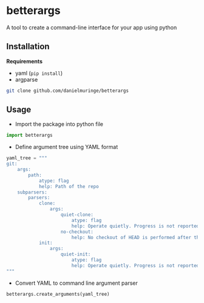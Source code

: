 # betterargs

A tool to create a command-line interface for your app using python

## Installation

**Requirements**

- yaml (`pip install`)
- argparse

```bash
git clone github.com/danielmuringe/betterargs
```

## Usage

- Import the package into python file
```python
import betterargs
```

- Define argument tree using YAML format
```python
yaml_tree = """
git:
    args:
        path:
            atype: flag
            help: Path of the repo
    subparsers:
        parsers:
            clone:
                args:
                    quiet-clone:
                        atype: flag
                        help: Operate quietly. Progress is not reported to the standard error stream.
                    no-checkout:
                        help: No checkout of HEAD is performed after the clone is complete
            init:
                args:
                    quiet-init:
                        atype: flag
                        help: Operate quietly. Progress is not reported to the standard error stream.
"""
```

- Convert YAML to command line argument parser
```python
betterargs.create_arguments(yaml_tree)
```
